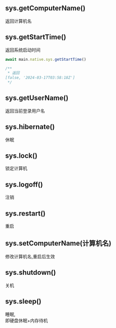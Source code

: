 ## sys.getComputerName()
 返回计算机名

## sys.getStartTime()
 返回系统启动时间  

``` js
await main.native.sys.getStartTime()

/**
 * 返回
[false, '2024-03-17T03:58:18Z']
 */
```

## sys.getUserName()
 返回当前登录用户名

## sys.hibernate()
 休眠

## sys.lock()
 锁定计算机

## sys.logoff()
 注销

## sys.restart()
 重启

## sys.setComputerName(计算机名)
 修改计算机名,重启后生效

## sys.shutdown()
 关机

## sys.sleep()
 睡眠,  
即硬盘休眠+内存待机
